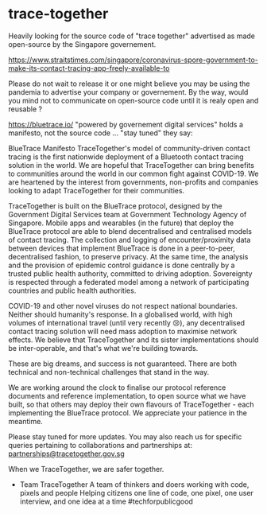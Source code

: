 # trace-together
Heavily looking for the source code of "trace together" advertised as made open-source by the Singapore governement.

https://www.straitstimes.com/singapore/coronavirus-spore-government-to-make-its-contact-tracing-app-freely-available-to

Please do not wait to release it or one might believe you may be using the pandemia 
to advertise your company or governement. 
By the way, would you mind not to communicate on open-source code until it is realy open and reusable ?

https://bluetrace.io/ "powered by governement digital services" 
holds a manifesto, not the source code ... "stay tuned" they say:

BlueTrace Manifesto
TraceTogether's model of community-driven contact tracing is the first nationwide deployment of a Bluetooth contact tracing solution in the world. We are hopeful that TraceTogether can bring benefits to communities around the world in our common fight against COVID-19. We are heartened by the interest from governments, non-profits and companies looking to adapt TraceTogether for their communities.


TraceTogether is built on the BlueTrace protocol, designed by the Government Digital Services team at Government Technology Agency of Singapore. Mobile apps and wearables (in the future) that deploy the BlueTrace protocol are able to blend decentralised and centralised models of contact tracing. The collection and logging of encounter/proximity data between devices that implement BlueTrace is done in a peer-to-peer, decentralised fashion, to preserve privacy. At the same time, the analysis and the provision of epidemic control guidance is done centrally by a trusted public health authority, committed to driving adoption. Sovereignty is respected through a federated model among a network of participating countries and public health authorities.

COVID-19 and other novel viruses do not respect national boundaries. Neither should humanity's response. In a globalised world, with high volumes of international travel (until very recently 😢), any decentralised contact tracing solution will need mass adoption to maximise network effects. We believe that TraceTogether and its sister implementations should be inter-operable, and that's what we're building towards.

These are big dreams, and success is not guaranteed. There are both technical and non-technical challenges that stand in the way.

We are working around the clock to finalise our protocol reference documents and reference implementation, to open source what we have built, so that others may deploy their own flavours of TraceTogether - each implementing the BlueTrace protocol. We appreciate your patience in the meantime.

Please stay tuned for more updates. You may also reach us for specific queries pertaining to collaborations and partnerships at: partnerships@tracetogether.gov.sg

When we TraceTogether, we are safer together.

- Team TraceTogether
A team of thinkers and doers working with code, pixels and people
Helping citizens one line of code, one pixel, one user interview, and one idea at a time
#techforpublicgood
